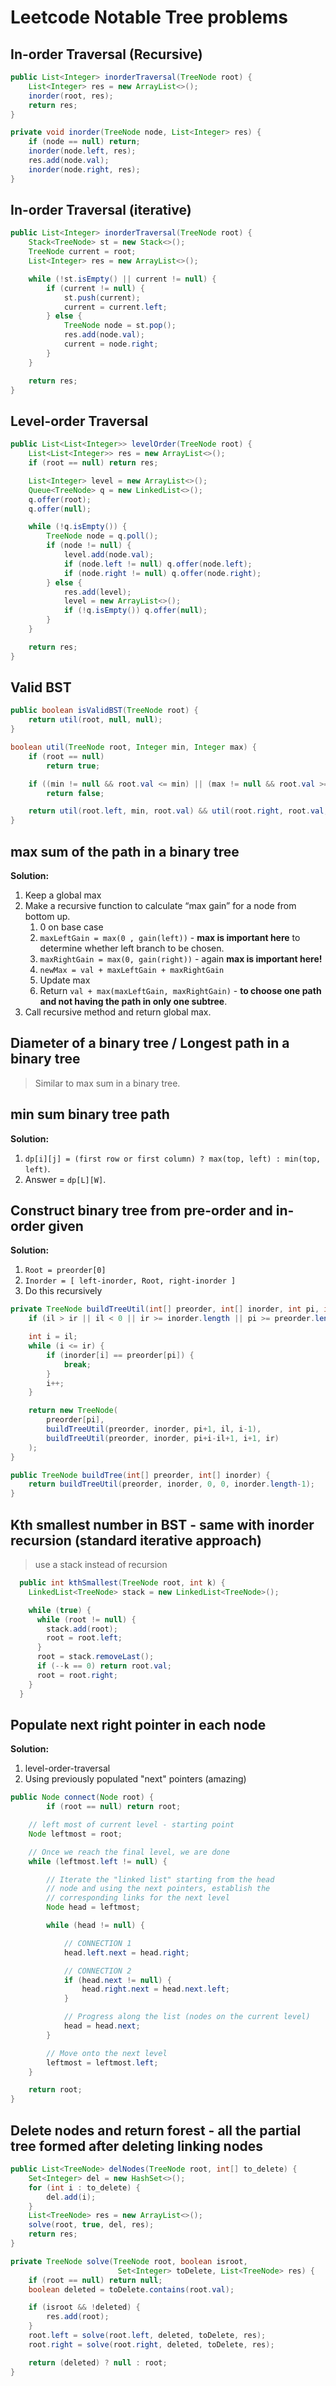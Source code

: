 # Leetcode Notable Tree problems

## In-order Traversal (Recursive)

```java
public List<Integer> inorderTraversal(TreeNode root) {
    List<Integer> res = new ArrayList<>();
    inorder(root, res);
    return res;
}

private void inorder(TreeNode node, List<Integer> res) {
    if (node == null) return;
    inorder(node.left, res);
    res.add(node.val);
    inorder(node.right, res);
}
```

## In-order Traversal (iterative)

```java
public List<Integer> inorderTraversal(TreeNode root) {
    Stack<TreeNode> st = new Stack<>();
    TreeNode current = root;
    List<Integer> res = new ArrayList<>();

    while (!st.isEmpty() || current != null) {
        if (current != null) {
            st.push(current);
            current = current.left;
        } else {
            TreeNode node = st.pop();
            res.add(node.val);
            current = node.right;
        }
    }

    return res;
}
```

## Level-order Traversal

```java
public List<List<Integer>> levelOrder(TreeNode root) {
    List<List<Integer>> res = new ArrayList<>();
    if (root == null) return res;

    List<Integer> level = new ArrayList<>();
    Queue<TreeNode> q = new LinkedList<>();
    q.offer(root);
    q.offer(null);

    while (!q.isEmpty()) {
        TreeNode node = q.poll();
        if (node != null) {
            level.add(node.val);
            if (node.left != null) q.offer(node.left);
            if (node.right != null) q.offer(node.right);
        } else {
            res.add(level);
            level = new ArrayList<>();
            if (!q.isEmpty()) q.offer(null);
        }
    }

    return res;
}
```

## Valid BST

```java
public boolean isValidBST(TreeNode root) {
    return util(root, null, null);
}

boolean util(TreeNode root, Integer min, Integer max) {
    if (root == null)
        return true;

    if ((min != null && root.val <= min) || (max != null && root.val >= max))
        return false;

    return util(root.left, min, root.val) && util(root.right, root.val, max);
}
```

## max sum of the path in a binary tree

__Solution:__

1. Keep a global max
2. Make a recursive function to calculate “max gain” for a node from bottom up.
    1. 0 on base case
    2. `maxLeftGain = max(0 , gain(left))` - __max is important here__ to determine whether left branch to be chosen.
    3. `maxRightGain = max(0, gain(right))` - again __max is important here!__
    4. `newMax = val + maxLeftGain + maxRightGain`
    5. Update max
    6. Return `val + max(maxLeftGain, maxRightGain)` - __to choose one path and not having the path in only one subtree__.
3. Call recursive method and return global max.

## Diameter of a binary tree / Longest path in a binary tree

> Similar to max sum in a binary tree.

## min sum binary tree path

__Solution:__

1. `dp[i][j] = (first row or first column) ? max(top, left) : min(top, left)`.
2. Answer = `dp[L][W]`.

## Construct binary tree from pre-order and in-order given

__Solution:__

1. `Root = preorder[0]`
2. `Inorder = [ left-inorder, Root, right-inorder ]`
3. Do this recursively

```java
private TreeNode buildTreeUtil(int[] preorder, int[] inorder, int pi, int il, int ir) {
    if (il > ir || il < 0 || ir >= inorder.length || pi >= preorder.length) return null;

    int i = il;
    while (i <= ir) {
        if (inorder[i] == preorder[pi]) {
            break;
        }
        i++;
    }

    return new TreeNode(
        preorder[pi],
        buildTreeUtil(preorder, inorder, pi+1, il, i-1),
        buildTreeUtil(preorder, inorder, pi+i-il+1, i+1, ir)
    );
}

public TreeNode buildTree(int[] preorder, int[] inorder) {
    return buildTreeUtil(preorder, inorder, 0, 0, inorder.length-1);
}
```

## Kth smallest number in BST - same with inorder recursion (standard iterative approach)

> use a stack instead of recursion

```java
  public int kthSmallest(TreeNode root, int k) {
    LinkedList<TreeNode> stack = new LinkedList<TreeNode>();

    while (true) {
      while (root != null) {
        stack.add(root);
        root = root.left;
      }
      root = stack.removeLast();
      if (--k == 0) return root.val;
      root = root.right;
    }
  }
```

## Populate next right pointer in each node

__Solution:__

1. level-order-traversal
2. Using previously populated "next" pointers (amazing)

```java
public Node connect(Node root) {
        if (root == null) return root;

    // left most of current level - starting point
    Node leftmost = root;

    // Once we reach the final level, we are done
    while (leftmost.left != null) {

        // Iterate the "linked list" starting from the head
        // node and using the next pointers, establish the
        // corresponding links for the next level
        Node head = leftmost;

        while (head != null) {

            // CONNECTION 1
            head.left.next = head.right;

            // CONNECTION 2
            if (head.next != null) {
                head.right.next = head.next.left;
            }

            // Progress along the list (nodes on the current level)
            head = head.next;
        }

        // Move onto the next level
        leftmost = leftmost.left;
    }

    return root;
}
```

## Delete nodes and return forest - all the partial tree formed after deleting linking nodes

```java
public List<TreeNode> delNodes(TreeNode root, int[] to_delete) {
    Set<Integer> del = new HashSet<>();
    for (int i : to_delete) {
        del.add(i);
    }
    List<TreeNode> res = new ArrayList<>();
    solve(root, true, del, res);
    return res;
}

private TreeNode solve(TreeNode root, boolean isroot,
                        Set<Integer> toDelete, List<TreeNode> res) {
    if (root == null) return null;
    boolean deleted = toDelete.contains(root.val);

    if (isroot && !deleted) {
        res.add(root);
    }
    root.left = solve(root.left, deleted, toDelete, res);
    root.right = solve(root.right, deleted, toDelete, res);

    return (deleted) ? null : root;
}
```
